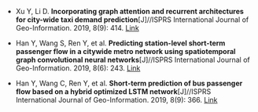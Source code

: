 * Xu Y, Li D. <b>Incorporating graph attention and recurrent architectures for city-wide taxi demand prediction</b>[J]//ISPRS International Journal of Geo-Information. 2019, 8(9): 414. [Link](https://www.mdpi.com/2220-9964/8/9/414)

* Han Y, Wang S, Ren Y, et al. <b>Predicting station-level short-term passenger flow in a citywide metro network using spatiotemporal graph convolutional neural networks</b>[J]//ISPRS International Journal of Geo-Information. 2019, 8(6): 243. [Link](https://www.mdpi.com/2220-9964/8/6/243)

* Han Y, Wang C, Ren Y, et al. <b>Short-term prediction of bus passenger flow based on a hybrid optimized LSTM network</b>[J]//ISPRS International Journal of Geo-Information. 2019, 8(9): 366. [Link](https://www.mdpi.com/2220-9964/8/9/366)

